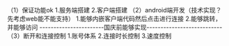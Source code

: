 （1）保证功能ok
1.服务端搭建 
2.客户端搭建 
（2）android端开发（技术实现？先考虑web能不能支持）
1.能够内嵌客户端代码然后点击进行连接
2.能够跳转，并能够访问 
-----------------------国庆前能够实现--------------------------- 
（3）断开和连接控制 
      1.账号体系 
      2.连接时长控制 
      3.速度控制
